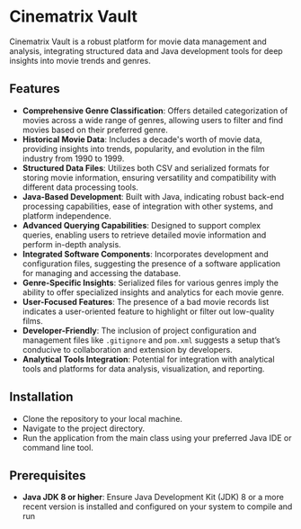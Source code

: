 # Cinematrix Vault
Cinematrix Vault is a robust platform for movie data management and analysis, integrating structured data and Java development tools for deep insights into movie trends and genres.

## Features
- **Comprehensive Genre Classification**: Offers detailed categorization of movies across a wide range of genres, allowing users to filter and find movies based on their preferred genre.
- **Historical Movie Data**: Includes a decade's worth of movie data, providing insights into trends, popularity, and evolution in the film industry from 1990 to 1999.
- **Structured Data Files**: Utilizes both CSV and serialized formats for storing movie information, ensuring versatility and compatibility with different data processing tools.
- **Java-Based Development**: Built with Java, indicating robust back-end processing capabilities, ease of integration with other systems, and platform independence.
- **Advanced Querying Capabilities**: Designed to support complex queries, enabling users to retrieve detailed movie information and perform in-depth analysis.
- **Integrated Software Components**: Incorporates development and configuration files, suggesting the presence of a software application for managing and accessing the database.
- **Genre-Specific Insights**: Serialized files for various genres imply the ability to offer specialized insights and analytics for each movie genre.
- **User-Focused Features**: The presence of a bad movie records list indicates a user-oriented feature to highlight or filter out low-quality films.
- **Developer-Friendly**: The inclusion of project configuration and management files like `.gitignore` and `pom.xml` suggests a setup that’s conducive to collaboration and extension by developers.
- **Analytical Tools Integration**: Potential for integration with analytical tools and platforms for data analysis, visualization, and reporting.

## Installation
- Clone the repository to your local machine.
- Navigate to the project directory.
- Run the application from the main class using your preferred Java IDE or command line tool.

## Prerequisites
- **Java JDK 8 or higher**: Ensure Java Development Kit (JDK) 8 or a more recent version is installed and configured on your system to compile and run

